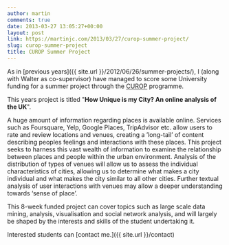 ```yaml
---
author: martin
comments: true
date: 2013-03-27 13:05:27+00:00
layout: post
link: https://martinjc.com/2013/03/27/curop-summer-project/
slug: curop-summer-project
title: CUROP Summer Project
---
```


As in [previous years]({{ site.url }}/2012/06/26/summer-projects/), I (along with Walter as co-supervisor) have managed to score some University funding for a summer project through the [CUROP](http://learning.cf.ac.uk/curop/) programme.

This years project is titled "**How Unique is my City? An online analysis of the UK**".




A huge amount of information regarding places is available online. Services such as Foursquare, Yelp, Google Places, TripAdvisor etc. allow users to rate and review locations and venues, creating a ’long-tail’ of content describing peoples feelings and interactions with these places. This project seeks to harness this vast wealth of information to examine the relationship between places and people within the urban environment. Analysis of the distribution of types of venues will allow us to assess the individual characteristics of cities, allowing us to determine what makes a city individual and what makes the city similar to all other cities. Further textual analysis of user interactions with venues may allow a deeper understanding towards ‘sense of place’.

This 8-week funded project can cover topics such as large scale data mining, analysis, visualisation and social network analysis, and will largely be shaped by the interests and skills of the student undertaking it. 

Interested students can [contact me.]({{ site.url }}/contact)
